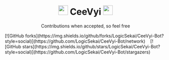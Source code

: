 <h1 align="center"><img src="https://upload-os-bbs.hoyolab.com/upload/2021/10/06/14057774/04ffc583f2c03ee84ab78e5483706f93_125129641351339660.gif" width="30px"> CeeVyi <img src="https://upload-bbs.mihoyo.com/upload/2022/04/24/9f2fd95523cca60843336d0aa14b225f_2127491934101263634.png" width="30px"></h1>
<p align="center">Contributions when accepted, so feel free</p>

<div>
[![GitHub forks](https://img.shields.io/github/forks/LogicSekai/CeeVyi-Bot?style=social)](https://github.com/LogicSekai/CeeVyi-Bot/network) &nbsp;&nbsp; [![GitHub stars](https://img.shields.io/github/stars/LogicSekai/CeeVyi-Bot?style=social)](https://github.com/LogicSekai/CeeVyi-Bot/stargazers)
</div>
